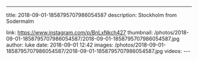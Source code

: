 ---
title: 2018-09-01-1858795707986054587
description: Stockholm from Sodermalm

link: https://www.instagram.com/p/BnLxNkch427
thumbnail: /photos/2018-09-01-1858795707986054587/2018-09-01-1858795707986054587.jpg
author: luke
date: 2018-09-01 12:42
images: /photos/2018-09-01-1858795707986054587/2018-09-01-1858795707986054587.jpg
videos: ---

